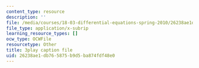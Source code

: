 ```yaml
---
content_type: resource
description: ''
file: /media/courses/18-03-differential-equations-spring-2010/26238ae1db765875b9d5ba874fdf48e0_MCrDzhpu3-s.vtt
file_type: application/x-subrip
learning_resource_types: []
ocw_type: OCWFile
resourcetype: Other
title: 3play caption file
uid: 26238ae1-db76-5875-b9d5-ba874fdf48e0
---
```

